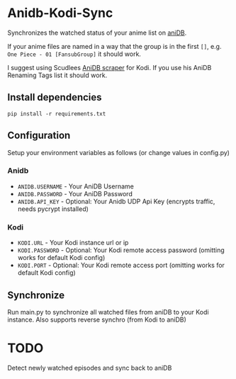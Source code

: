 # Anidb-Kodi-Sync
Synchronizes the watched status of your anime list on [aniDB](https://anidb.net).

If your anime files are named in a way that the group is in the first `[]`, e.g. `One Piece - 01 [FansubGroup]` it should work.

I suggest using Scudlees [AniDB scraper](https://forum.kodi.tv/showthread.php?tid=142835) for Kodi. If you use his AniDB Renaming Tags list it should work.

## Install dependencies
`pip install -r requirements.txt`

## Configuration
Setup your environment variables as follows (or change values in config.py)
### Anidb
- `ANIDB.USERNAME` - Your AniDB Username
- `ANIDB.PASSWORD` - Your AniDB Password
- `ANIDB.API_KEY` - Optional: Your Anidb UDP Api Key (encrypts traffic, needs pycrypt installed)

### Kodi
- `KODI.URL` - Your Kodi instance url or ip
- `KODI.PASSWORD` - Optional: Your Kodi remote access password (omitting works for default Kodi config)
- `KODI.PORT` - Optional: Your Kodi remote access port (omitting works for default Kodi config)

## Synchronize
Run main.py to synchronize all watched files from aniDB to your Kodi instance.
Also supports reverse synchro (from Kodi to aniDB)

# TODO
Detect newly watched episodes and sync back to aniDB